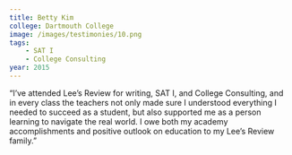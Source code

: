 ```yaml
---
title: Betty Kim
college: Dartmouth College
image: /images/testimonies/10.png
tags:
    - SAT I
    - College Consulting
year: 2015
---
```


“I’ve attended Lee’s Review for writing, SAT I, and College Consulting,
and in every class the teachers not only made sure I understood everything
I needed to succeed as a student, but also supported me as a person
learning to navigate the real world. I owe both my academy accomplishments
and positive outlook on education to my Lee’s Review family.”
